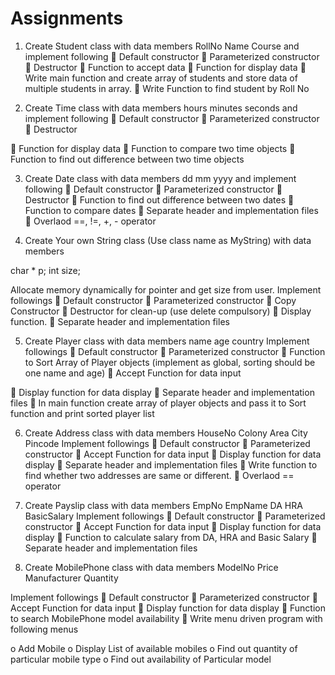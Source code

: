 # Assignments

1. Create Student class with data members
RollNo
Name
Course
and implement following
 Default constructor
 Parameterized constructor
 Destructor
 Function to accept data
 Function for display data
 Write main function and create array of
students and store data of multiple
students in array.
 Write Function to find student by Roll No

2. Create Time class with data members
hours
minutes
seconds
and implement following
 Default constructor
 Parameterized constructor
 Destructor

 Function for display data
 Function to compare two time objects
 Function to find out difference between
two time objects

3. Create Date class with data members
dd
mm
yyyy
and implement following
 Default constructor
 Parameterized constructor
 Destructor
 Function to find out difference between two
dates
 Function to compare dates
 Separate header and implementation files
 Overlaod ==, !=, +, - operator

4. Create Your own String class (Use class name as
MyString) with data members

char * p;
int size;

Allocate memory dynamically for pointer and get
size from user.
Implement followings
 Default constructor
 Parameterized constructor
 Copy Constructor
 Destructor for clean-up (use delete compulsory)
 Display function.
 Separate header and implementation files

5. Create Player class with data members
name
age
country
Implement followings
 Default constructor
 Parameterized constructor
 Function to Sort Array of Player objects
(implement as global, sorting should be one
name and age)
 Accept Function for data input

 Display function for data display
 Separate header and implementation files
 In main function create array of player objects
and pass it to Sort function and print sorted
player list

6. Create Address class with data members
HouseNo
Colony
Area
City
Pincode
Implement followings
 Default constructor
 Parameterized constructor
 Accept Function for data input
 Display function for data display
 Separate header and implementation files
 Write function to find whether two addresses
are same or different.
 Overlaod == operator

7. Create Payslip class with data members
EmpNo
EmpName
DA
HRA
BasicSalary
Implement followings
 Default constructor
 Parameterized constructor
 Accept Function for data input
 Display function for data display
 Function to calculate salary from DA, HRA and
Basic Salary
 Separate header and implementation files

8. Create MobilePhone class with data members
ModelNo
Price
Manufacturer
Quantity

Implement followings
 Default constructor
 Parameterized constructor
 Accept Function for data input
 Display function for data display
 Function to search MobilePhone model
availability
 Write menu driven program with following
menus

o Add Mobile
o Display List of available mobiles
o Find out quantity of particular
mobile type
o Find out availability of Particular
model
